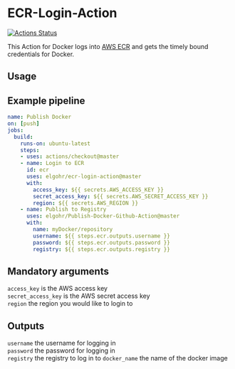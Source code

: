 # ECR-Login-Action

[![Actions Status](https://github.com/elgohr/ecr-login-action/workflows/Test/badge.svg)](https://github.com/elgohr/ecr-login-action/actions)

This Action for Docker logs into [AWS ECR](https://aws.amazon.com/de/ecr/) and gets the timely bound credentials for Docker.

## Usage

## Example pipeline

```yaml
name: Publish Docker
on: [push]
jobs:
  build:
    runs-on: ubuntu-latest
    steps:
    - uses: actions/checkout@master
    - name: Login to ECR
      id: ecr
      uses: elgohr/ecr-login-action@master
      with:
        access_key: ${{ secrets.AWS_ACCESS_KEY }}
        secret_access_key: ${{ secrets.AWS_SECRET_ACCESS_KEY }}
        region: ${{ secrets.AWS_REGION }}
    - name: Publish to Registry
      uses: elgohr/Publish-Docker-Github-Action@master
      with:
        name: myDocker/repository
        username: ${{ steps.ecr.outputs.username }}
        password: ${{ steps.ecr.outputs.password }}
        registry: ${{ steps.ecr.outputs.registry }}
```

## Mandatory arguments

`access_key` is the AWS access key  
`secret_access_key` is the AWS secret access key  
`region` the region you would like to login to  

## Outputs
`username` the username for logging in  
`password` the password for logging in  
`registry` the registry to log in to
`docker_name` the name of the docker image
